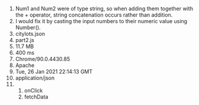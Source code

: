1. Num1 and Num2 were of type string, so when adding them together with the + operator, string concatenation occurs rather than addition. 
2. I would fix it by casting the input numbers to their numeric value using Number(). 
3. citylots.json
4. part2.js
5. 11.7 MB
6. 400 ms
7. Chrome/90.0.4430.85 
8. Apache
9. Tue, 26 Jan 2021 22:14:13 GMT
10. application/json
11. 1) onClick   
    1) fetchData